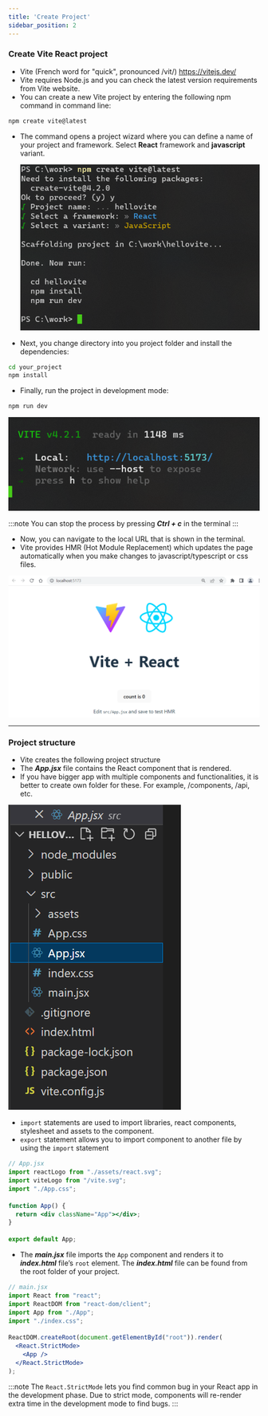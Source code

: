 ```yaml
---
title: 'Create Project'
sidebar_position: 2
---
```


### Create Vite React project

- Vite (French word for "quick", pronounced /vit/) https://vitejs.dev/
- Vite requires Node.js and you can check the latest version requirements from Vite website.
- You can create a new Vite project by entering the following npm command in command line:

```bash
npm create vite@latest
```
- The command opens a project wizard where you can define a name of your project and framework. Select **React** framework and  **javascript** variant.

  ![Vite project](./img/create_vite1.png)

- Next, you change directory into you project folder and install the dependencies:

```bash
cd your_project
npm install
```
- Finally, run the project in development mode:
```bash
npm run dev
```

![Vite Project](./img/create_vite2.png)

:::note
You can stop the process by pressing **_Ctrl + c_** in the terminal
:::
- Now, you can navigate to the local URL that is shown in the terminal.
- Vite provides HMR (Hot Module Replacement) which updates the page automatically when you make changes to javascript/typescript or css files.

![Vite Project](./img/vite_browser.png)

---
### Project structure

- Vite creates the following project structure
- The **_App.jsx_** file contains the React component that is rendered.
- If you have bigger app with multiple components and functionalities, it is better to create own folder for these. For example, /components, /api, etc.

![Project structure](./img/vite_project.png)


- `import` statements are used to import libraries, react components, stylesheet and assets to the component.
- `export` statement allows you to import component to another file by using the `import` statement

```jsx
// App.jsx
import reactLogo from "./assets/react.svg";
import viteLogo from "/vite.svg";
import "./App.css";

function App() {
  return <div className="App"></div>;
}

export default App;
```
- The **_main.jsx_** file imports the `App` component and renders it to **_index.html_** file’s `root` element. The **_index.html_** file can be found from the root folder of your project.

```jsx
// main.jsx
import React from "react";
import ReactDOM from "react-dom/client";
import App from "./App";
import "./index.css";

ReactDOM.createRoot(document.getElementById("root")).render(
  <React.StrictMode>
    <App />
  </React.StrictMode>
);
```
:::note
The `React.StrictMode` lets you find common bug in your React app in the development phase. Due to strict mode, components will re-render extra time in the development mode to find bugs.
:::